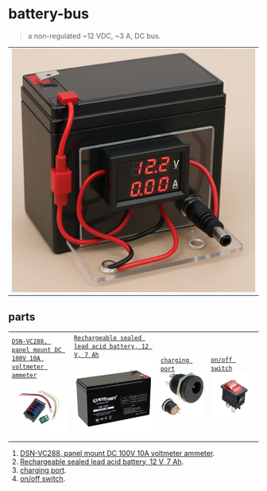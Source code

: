 # battery-bus

> a non-regulated ~12 VDC, ~3 A, DC bus.

|   |
| --- |
| [![image](https://github.com/kamangir/assets2/raw/main/battery-bus/concept.png?raw=true)](https://github.com/kamangir/assets2/raw/main/battery-bus/concept.png?raw=true) |

## parts

|   |   |   |   |
| --- | --- | --- | --- |
| [`DSN-VC288, panel mount DC 100V 10A voltmeter ammeter`](../../../parts/dsn-vc288.md) [![image](https://github.com/kamangir/assets2/raw/main/bluer-sbc/parts/dsn-vc288.jpg?raw=true)](../../../parts/dsn-vc288.md)  | [`Rechargeable sealed lead acid battery, 12 V, 7 Ah`](../../../parts/SLA-Battery.md) [![image](https://github.com/kamangir/assets2/raw/main/bluer-sbc/parts/battery.png?raw=true)](../../../parts/SLA-Battery.md)  | [`charging port`](../../../parts/charging-port.md) [![image](https://github.com/kamangir/assets2/raw/main/bluer-sbc/parts/charging-port.jpg?raw=true)](../../../parts/charging-port.md)  | [`on/off switch`](../../../parts/on-off-switch.md) [![image](https://github.com/kamangir/assets2/raw/main/bluer-sbc/parts/on-off-switch.png?raw=true)](../../../parts/on-off-switch.md)  |

1. [DSN-VC288, panel mount DC 100V 10A voltmeter ammeter](../../../parts/dsn-vc288.md).
1. [Rechargeable sealed lead acid battery, 12 V, 7 Ah](../../../parts/SLA-Battery.md).
1. [charging port](../../../parts/charging-port.md).
1. [on/off switch](../../../parts/on-off-switch.md).
